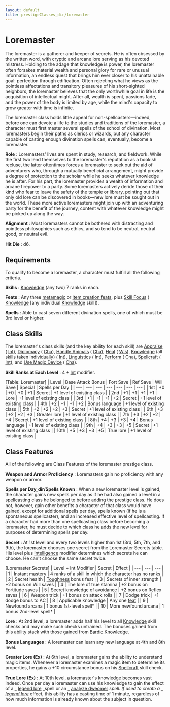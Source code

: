 ```yaml
---
layout: default
title: prestigeClasses_dir/loremaster
---
```

# Loremaster

The loremaster is a gatherer and keeper of secrets. He is often obsessed by the written word, with cryptic and arcane lore serving as his devoted mistress. Holding to the adage that knowledge is power, the loremaster often forsakes material wealth and personal glory for rare or unusual information, an endless quest that brings him ever closer to his unattainable goal: perfection through edification. Often rejecting what he views as the pointless affectations and transitory pleasures of his short-sighted neighbors, the loremaster believes that the only worthwhile goal in life is the acquisition of intellectual might. After all, wealth is spent, passions fade, and the power of the body is limited by age, while the mind's capacity to grow greater with time is infinite.

The loremaster class holds little appeal for non-spellcasters—indeed, before one can devote a life to the studies and traditions of the loremaster, a character must first master several spells of the school of divination. Most loremasters begin their paths as clerics or wizards, but any character capable of casting enough divination spells can, eventually, become a loremaster.

**Role** : Loremasters' lives are spent in study, research, and fieldwork. While the first two lend themselves to the loremaster's reputation as a bookish recluse, the latter oftentimes forces a loremaster to seek out the aid of adventurers who, through a mutually beneficial arrangement, might provide a degree of protection to the scholar while he seeks whatever knowledge he is after. For his part, the loremaster provides a wealth of information and arcane firepower to a party. Some loremasters actively deride those of their kind who fear to leave the safety of the temple or library, pointing out that only old lore can be discovered in books—new lore must be sought out in the world. These more active loremasters might join up with an adventuring party for the benefit of the journey, content with whatever knowledge might be picked up along the way.

**Alignment** : Most loremasters cannot be bothered with distracting and pointless philosophies such as ethics, and so tend to be neutral, neutral good, or neutral evil.

**Hit Die** : d6.

## Requirements

To qualify to become a loremaster, a character must fulfill all the following criteria.

**Skills** : [Knowledge](../skills_dir/knowledge#_knowledge) (any two) 7 ranks in each.

**Feats** : Any three [metamagic](../feats#_metamagic-feats) or [item creation feats](../feats#_item-creation-feats), plus [Skill Focus](../feats#_skill-focus) ( [Knowledge](../skills_dir/knowledge#_knowledge) [any individual [Knowledge](../skills_dir/knowledge#_knowledge) skill]).

**Spells** : Able to cast seven different divination spells, one of which must be 3rd level or higher.

## Class Skills

The loremaster's class skills (and the key ability for each skill) are [Appraise](../skills_dir/appraise#_appraise) ( [Int](../gettingStarted#_intelligence)), [Diplomacy](../skills_dir/diplomacy#_diplomacy) ( [Cha](../gettingStarted#_charisma-new)), [Handle Animals](../skills_dir/handleAnimal#_handle-animal) ( [Cha](../gettingStarted#_charisma-new)), [Heal](../skills_dir/heal#_heal) ( [Wis](../gettingStarted#_wisdom)), [Knowledge](../skills_dir/knowledge#_knowledge) (all skills taken individually) ( [Int](../gettingStarted#_intelligence)), [Linguistics](../skills_dir/linguistics#_linguistics) ( [Int](../gettingStarted#_intelligence)), [Perform](../skills_dir/perform#_perform) ( [Cha](../gettingStarted#_charisma-new)), [Spellcraft](../skills_dir/spellcraft#_spellcraft) ( [Int](../gettingStarted#_intelligence)), and [Use Magic Device](../skills_dir/useMagicDevice#_use-magic-device) ( [Cha](../gettingStarted#_charisma-new)).

**Skill Ranks at Each Level** : 4 + [Int](../gettingStarted#_intelligence) modifier.

[Table: Loremaster]
| Level | Base Attack Bonus | Fort Save | Ref Save | Will Save | Special | Spells per Day |
| --- | --- | --- | --- | --- | --- | --- |
| 1st | +0 | +0 | +0 | +1 | Secret | +1 level of existing class |
| 2nd | +1 | +1 | +1 | +1 | Lore | +1 level of existing class |
| 3rd | +1 | +1 | +1 | +2 | Secret | +1 level of existing class |
| 4th | +2 | +1 | +1 | +2 | Bonus language | +1 level of existing class |
| 5th | +2 | +2 | +2 | +3 | Secret | +1 level of existing class |
| 6th | +3 | +2 | +2 | +3 | Greater lore | +1 level of existing class |
| 7th | +3 | +2 | +2 | +4 | Secret | +1 level of existing class |
| 8th | +4 | +3 | +3 | +4 | Bonus language | +1 level of existing class |
| 9th | +4 | +3 | +3 | +5 | Secret | +1 level of existing class |
| 10th | +5 | +3 | +3 | +5 | True lore | +1 level of existing class |

## Class Features

All of the following are Class Features of the loremaster prestige class.

**Weapon and Armor Proficiency** : Loremasters gain no proficiency with any weapon or armor.

**Spells per Day_dir/Spells Known** : When a new loremaster level is gained, the character gains new spells per day as if he had also gained a level in a spellcasting class he belonged to before adding the prestige class. He does not, however, gain other benefits a character of that class would have gained, except for additional spells per day, spells known (if he is a spontaneous spellcaster), and an increased effective level of spellcasting. If a character had more than one spellcasting class before becoming a loremaster, he must decide to which class he adds the new level for purposes of determining spells per day.

**Secret** : At 1st level and every two levels higher than 1st (3rd, 5th, 7th, and 9th), the loremaster chooses one secret from the Loremaster Secrets table. His level plus [Intelligence](../gettingStarted#_intelligence) modifier determines which secrets he can choose. He can't choose the same secret twice.

[Loremaster Secrets]
| Level + Int Modifier | Secret | Effect |
| --- | --- | --- |
| 1 | Instant mastery | 4 ranks of a skill in which the character has no ranks |
| 2 | Secret health | [Toughness](../feats#_toughness) bonus feat |
| 3 | Secrets of inner strength | +2 bonus on Will saves |
| 4 | The lore of true stamina | +2 bonus on Fortitude saves |
| 5 | Secret knowledge of avoidance | +2 bonus on Reflex saves |
| 6 | Weapon trick | +1 bonus on attack rolls |
| 7 | Dodge trick | +1 dodge bonus to AC |
| 8 | Applicable knowledge | Any one [feat](../feats#_feat-descriptions) |
| 9 | Newfound arcana | 1 bonus 1st-level spell\* |
| 10 | More newfound arcana | 1 bonus 2nd-level spell\* |

**Lore** : At 2nd level, a loremaster adds half his level to all [Knowledge](../skills_dir/knowledge#_knowledge) skill checks and may make such checks untrained. The bonuses gained from this ability stack with those gained from [Bardic Knowledge](../classes_dir/bard#_bardic-knowledge).

**Bonus Languages** : A loremaster can learn any new language at 4th and 8th level.

**Greater Lore (Ex)** : At 6th level, a loremaster gains the ability to understand magic items. Whenever a loremaster examines a magic item to determine its properties, he gains a +10 circumstance bonus on his [Spellcraft](../skills_dir/spellcraft#_spellcraft) skill check.

**True Lore (Ex)** : At 10th level, a loremaster's knowledge becomes vast indeed. Once per day a loremaster can use his knowledge to gain the effect of a _ [legend lore](../spells_dir/legendLore#_legend-lore) _spell or an _ [analyze dweomer](../spells_dir/analyzeDweomer#_analyze-dweomer) _spell. If used to create a _ [legend lore](../spells_dir/legendLore#_legend-lore)_ effect, this ability has a casting time of 1 minute, regardless of how much information is already known about the subject in question.

